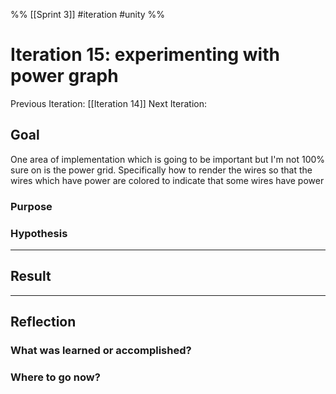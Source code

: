 %%
[[Sprint 3]] #iteration #unity
%%
# Iteration 15: experimenting with power graph
Previous Iteration: [[Iteration 14]]
Next Iteration: 


## Goal
One area of implementation which is going to be important but I'm not 100% sure on is the power grid.  Specifically how to render the wires so that the wires which have power are colored to indicate that some wires have power


### Purpose


### Hypothesis


----
## Result





----
## Reflection



### What was learned or accomplished?


### Where to go now?

